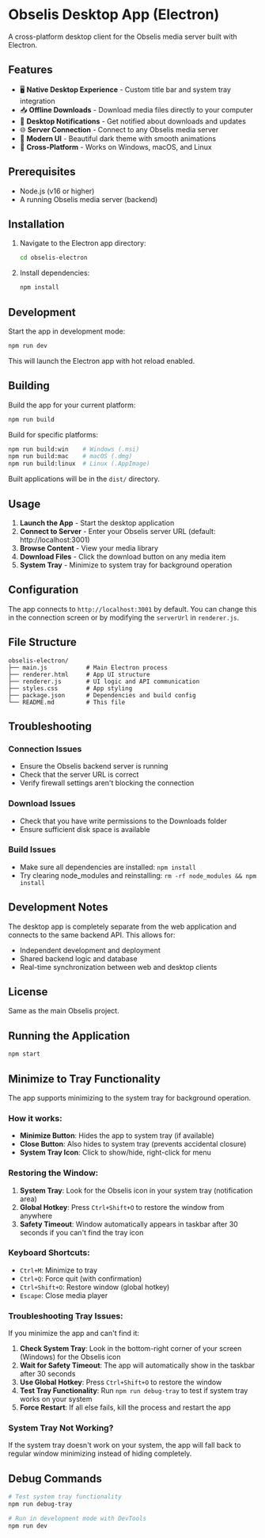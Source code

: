 # Obselis Desktop App (Electron)

A cross-platform desktop client for the Obselis media server built with Electron.

## Features

- 🖥️ **Native Desktop Experience** - Custom title bar and system tray integration
- 📥 **Offline Downloads** - Download media files directly to your computer
- 🔔 **Desktop Notifications** - Get notified about downloads and updates
- 🌐 **Server Connection** - Connect to any Obselis media server
- 🎨 **Modern UI** - Beautiful dark theme with smooth animations
- 📱 **Cross-Platform** - Works on Windows, macOS, and Linux

## Prerequisites

- Node.js (v16 or higher)
- A running Obselis media server (backend)

## Installation

1. Navigate to the Electron app directory:
   ```bash
   cd obselis-electron
   ```

2. Install dependencies:
   ```bash
   npm install
   ```

## Development

Start the app in development mode:
```bash
npm run dev
```

This will launch the Electron app with hot reload enabled.

## Building

Build the app for your current platform:
```bash
npm run build
```

Build for specific platforms:
```bash
npm run build:win    # Windows (.msi)
npm run build:mac    # macOS (.dmg)
npm run build:linux  # Linux (.AppImage)
```

Built applications will be in the `dist/` directory.

## Usage

1. **Launch the App** - Start the desktop application
2. **Connect to Server** - Enter your Obselis server URL (default: http://localhost:3001)
3. **Browse Content** - View your media library
4. **Download Files** - Click the download button on any media item
5. **System Tray** - Minimize to system tray for background operation

## Configuration

The app connects to `http://localhost:3001` by default. You can change this in the connection screen or by modifying the `serverUrl` in `renderer.js`.

## File Structure

```
obselis-electron/
├── main.js           # Main Electron process
├── renderer.html     # App UI structure
├── renderer.js       # UI logic and API communication
├── styles.css        # App styling
├── package.json      # Dependencies and build config
└── README.md         # This file
```

## Troubleshooting

### Connection Issues
- Ensure the Obselis backend server is running
- Check that the server URL is correct
- Verify firewall settings aren't blocking the connection

### Download Issues
- Check that you have write permissions to the Downloads folder
- Ensure sufficient disk space is available

### Build Issues
- Make sure all dependencies are installed: `npm install`
- Try clearing node_modules and reinstalling: `rm -rf node_modules && npm install`

## Development Notes

The desktop app is completely separate from the web application and connects to the same backend API. This allows for:
- Independent development and deployment
- Shared backend logic and database
- Real-time synchronization between web and desktop clients

## License

Same as the main Obselis project.

## Running the Application

```bash
npm start
```

## Minimize to Tray Functionality

The app supports minimizing to the system tray for background operation.

### How it works:
- **Minimize Button**: Hides the app to system tray (if available)
- **Close Button**: Also hides to system tray (prevents accidental closure)
- **System Tray Icon**: Click to show/hide, right-click for menu

### Restoring the Window:
1. **System Tray**: Look for the Obselis icon in your system tray (notification area)
2. **Global Hotkey**: Press `Ctrl+Shift+O` to restore the window from anywhere
3. **Safety Timeout**: Window automatically appears in taskbar after 30 seconds if you can't find the tray icon

### Keyboard Shortcuts:
- `Ctrl+M`: Minimize to tray
- `Ctrl+Q`: Force quit (with confirmation)
- `Ctrl+Shift+O`: Restore window (global hotkey)
- `Escape`: Close media player

### Troubleshooting Tray Issues:

If you minimize the app and can't find it:

1. **Check System Tray**: Look in the bottom-right corner of your screen (Windows) for the Obselis icon
2. **Wait for Safety Timeout**: The app will automatically show in the taskbar after 30 seconds
3. **Use Global Hotkey**: Press `Ctrl+Shift+O` to restore the window
4. **Test Tray Functionality**: Run `npm run debug-tray` to test if system tray works on your system
5. **Force Restart**: If all else fails, kill the process and restart the app

### System Tray Not Working?

If the system tray doesn't work on your system, the app will fall back to regular window minimizing instead of hiding completely.

## Debug Commands

```bash
# Test system tray functionality
npm run debug-tray

# Run in development mode with DevTools
npm run dev
``` 